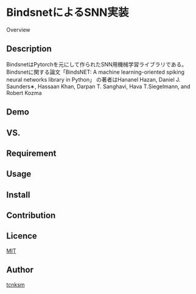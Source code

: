 <div align="center">
<img src="https://user-images.githubusercontent.com/43668533/58036917-2b4faa80-7b67-11e9-909d-15cac1087898.png", alt="", title="bindsnet_logo">
</div>

BindsnetによるSNN実装
====

Overview

## Description

BindsnetはPytorchを元にして作られたSNN用機械学習ライブラリである。
Bindsnetに関する論文「BindsNET: A machine learning-oriented spiking neural networks library in Python」
の著者はHananel Hazan, Daniel J. Saunders∗, Hassaan Khan, Darpan T. Sanghavi, Hava T.Siegelmann, and Robert Kozma

## Demo

## VS. 

## Requirement

## Usage

## Install

## Contribution

## Licence

[MIT](https://github.com/tcnksm/tool/blob/master/LICENCE)

## Author

[tcnksm](https://github.com/tcnksm)

